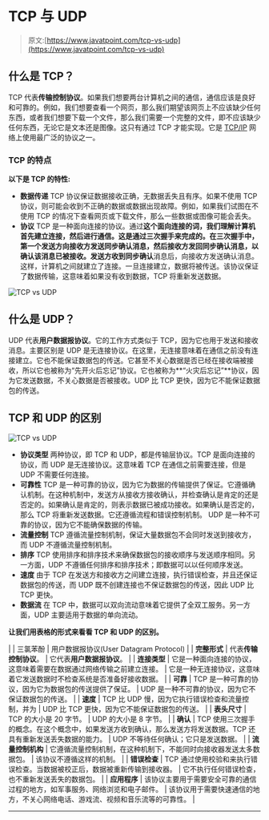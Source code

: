 # TCP 与 UDP

> 原文:[https://www.javatpoint.com/tcp-vs-udp](https://www.javatpoint.com/tcp-vs-udp)

## 什么是 TCP？

TCP 代表**传输控制协议**。如果我们想要两台计算机之间的通信，通信应该是良好和可靠的。例如，我们想要查看一个网页，那么我们期望该网页上不应该缺少任何东西，或者我们想要下载一个文件，那么我们需要一个完整的文件，即不应该缺少任何东西，无论它是文本还是图像。这只有通过 TCP 才能实现。它是 [TCP/IP](https://www.javatpoint.com/tcp-ip-full-form) 网络上使用最广泛的协议之一。

### TCP 的特点

**以下是 TCP 的特性:**

*   **数据传递**
    TCP 协议保证数据接收正确，无数据丢失且有序。如果不使用 TCP 协议，则可能会收到不正确的数据或数据出现故障。例如，如果我们试图在不使用 TCP 的情况下查看网页或下载文件，那么一些数据或图像可能会丢失。
*   **协议**
    TCP 是一种面向连接的协议。通过**这个面向连接的词，**我们理解计算机首先建立连接，然后进行通信。这是通过三次握手来完成的。在**三次握手中，**第一个发送方向接收方发送同步确认消息，然后接收方发回同步确认消息，以确认该消息已被接收。发送方收到**同步确认**消息后，向接收方发送确认消息。这样，计算机之间就建立了连接。一旦连接建立，数据将被传送。该协议保证了数据传输，这意味着如果没有收到数据，TCP 将重新发送数据。

![TCP vs UDP](../Images/21fd111c40ccf28020cd17fcbacbe3c1.png)

## 什么是 UDP？

UDP 代表**用户数据报协议**。它的工作方式类似于 TCP，因为它也用于发送和接收消息。主要区别是 UDP 是无连接协议。在这里，无连接意味着在通信之前没有连接建立。它也不能保证数据包的传送。它甚至不关心数据是否已经在接收端被接收，所以它也被称为“先开火后忘记”协议。它也被称为**“火灾后忘记”**协议，因为它发送数据，不关心数据是否被接收。UDP 比 TCP 更快，因为它不能保证数据包的传送。

## TCP 和 UDP 的区别

![TCP vs UDP](../Images/69e1ff7b41793228131e078fde47dd31.png)

*   **协议类型**
    两种协议，即 TCP 和 UDP，都是传输层协议。TCP 是面向连接的协议，而 UDP 是无连接协议。这意味着 TCP 在通信之前需要连接，但是 UDP 不需要任何连接。
*   **可靠性**
    TCP 是一种可靠的协议，因为它为数据的传输提供了保证。它遵循确认机制。在这种机制中，发送方从接收方接收确认，并检查确认是肯定的还是否定的。如果确认是肯定的，则表示数据已被成功接收。如果确认是否定的，那么 TCP 将重新发送数据。它还遵循流程和错误控制机制。
    UDP 是一种不可靠的协议，因为它不能确保数据的传输。
*   **流量控制**
    TCP 遵循流量控制机制，保证大量数据包不会同时发送到接收方，而 UDP 不遵循流量控制机制。
*   **排序**
    TCP 使用排序和排序技术来确保数据包的接收顺序与发送顺序相同。另一方面，UDP 不遵循任何排序和排序技术；即数据可以以任何顺序发送。
*   **速度**
    由于 TCP 在发送方和接收方之间建立连接，执行错误检查，并且还保证数据包的传送，而 UDP 既不创建连接也不保证数据包的传送，因此 UDP 比 TCP 更快。
*   **数据流**
    在 TCP 中，数据可以双向流动意味着它提供了全双工服务。另一方面，UDP 主要适用于数据的单向流动。

**让我们用表格的形式来看看 TCP 和 UDP 的区别。**

|  | 三氯苯酚 | 用户数据报协议(User Datagram Protocol) |
| **完整形式** | 代表**传输控制协议**。 | 它代表**用户数据报协议**。 |
| **连接类型** | 它是一种面向连接的协议，这意味着需要在数据通过网络传输之前建立连接。 | 它是一种无连接协议，这意味着它发送数据时不检查系统是否准备好接收数据。 |
| **可靠** | TCP 是一种可靠的协议，因为它为数据包的传送提供了保证。 | UDP 是一种不可靠的协议，因为它不保证数据包的传送。 |
| **速度** | TCP 比 UDP 慢，因为它执行错误检查和流量控制，并为 | UDP 比 TCP 更快，因为它不能保证数据包的传送。 |
| **表头尺寸** | TCP 的大小是 20 字节。 | UDP 的大小是 8 字节。 |
| **确认** | TCP 使用三次握手的概念。在这个概念中，如果发送方收到确认，那么发送方将发送数据。TCP 还具有重新发送丢失数据的能力。 | UDP 不等待任何确认；它只是发送数据。 |
| **流量控制机构** | 它遵循流量控制机制，在这种机制下，不能同时向接收器发送太多数据包。 | 该协议不遵循这样的机制。 |
| **错误检查** | TCP 通过使用校验和来执行错误检查。当数据被校正后，数据被重新传输到接收器。 | 它不执行任何错误检查，也不重新发送丢失的数据包。 |
| **应用程序** | 该协议主要用于需要安全可靠的通信过程的地方，如军事服务、网络浏览和电子邮件。 | 该协议用于需要快速通信的地方，不关心网络电话、游戏流、视频和音乐流等的可靠性。 |

* * *